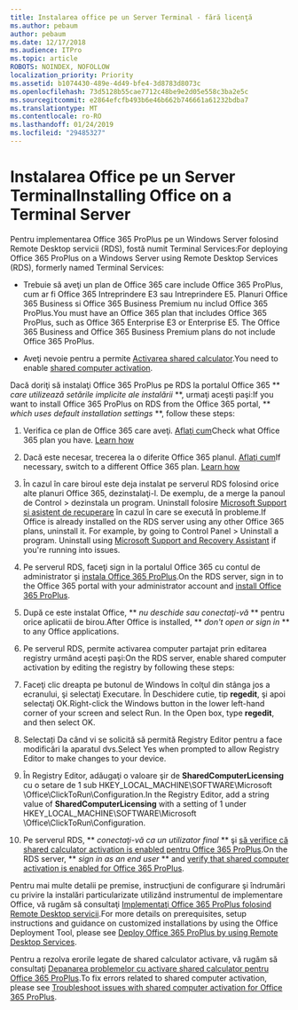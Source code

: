 ```yaml
---
title: Instalarea office pe un Server Terminal - fără licenţă
ms.author: pebaum
author: pebaum
ms.date: 12/17/2018
ms.audience: ITPro
ms.topic: article
ROBOTS: NOINDEX, NOFOLLOW
localization_priority: Priority
ms.assetid: b1074430-489e-4d49-bfe4-3d8783d8073c
ms.openlocfilehash: 73d5128b55cae7712c48be9e2d05e558c3ba2e5c
ms.sourcegitcommit: e2864efcfb493b6e46b662b746661a61232bdba7
ms.translationtype: MT
ms.contentlocale: ro-RO
ms.lasthandoff: 01/24/2019
ms.locfileid: "29485327"
---
```

# <a name="installing-office-on-a-terminal-server"></a><span data-ttu-id="c4d1f-102">Instalarea Office pe un Server Terminal</span><span class="sxs-lookup"><span data-stu-id="c4d1f-102">Installing Office on a Terminal Server</span></span>

<span data-ttu-id="c4d1f-103">Pentru implementarea Office 365 ProPlus pe un Windows Server folosind Remote Desktop servicii (RDS), fostă numit Terminal Services:</span><span class="sxs-lookup"><span data-stu-id="c4d1f-103">For deploying Office 365 ProPlus on a Windows Server using Remote Desktop Services (RDS), formerly named Terminal Services:</span></span>
  
- <span data-ttu-id="c4d1f-p101">Trebuie să aveţi un plan de Office 365 care include Office 365 ProPlus, cum ar fi Office 365 Intreprindere E3 sau Intreprindere E5. Planuri Office 365 Business si Office 365 Business Premium nu includ Office 365 ProPlus.</span><span class="sxs-lookup"><span data-stu-id="c4d1f-p101">You must have an Office 365 plan that includes Office 365 ProPlus, such as Office 365 Enterprise E3 or Enterprise E5. The Office 365 Business and Office 365 Business Premium plans do not include Office 365 ProPlus.</span></span>
    
- <span data-ttu-id="c4d1f-106">Aveţi nevoie pentru a permite [Activarea shared calculator](https://docs.microsoft.com/DeployOffice/overview-of-shared-computer-activation-for-office-365-proplus).</span><span class="sxs-lookup"><span data-stu-id="c4d1f-106">You need to enable [shared computer activation](https://docs.microsoft.com/DeployOffice/overview-of-shared-computer-activation-for-office-365-proplus).</span></span>
    
<span data-ttu-id="c4d1f-107">Dacă doriţi să instalaţi Office 365 ProPlus pe RDS la portalul Office 365 \*\* *care utilizează setările implicite ale instalării* \*\*, urmaţi aceşti paşi:</span><span class="sxs-lookup"><span data-stu-id="c4d1f-107">If you want to install Office 365 ProPlus on RDS from the Office 365 portal, \*\* *which uses default installation settings* \*\*, follow these steps:</span></span> 
  
1. <span data-ttu-id="c4d1f-p102">Verifica ce plan de Office 365 care aveţi. [Aflaţi cum](https://docs.microsoft.com/office365/admin/admin-overview/what-subscription-do-i-have)</span><span class="sxs-lookup"><span data-stu-id="c4d1f-p102">Check what Office 365 plan you have. [Learn how](https://docs.microsoft.com/office365/admin/admin-overview/what-subscription-do-i-have)</span></span>
    
2. <span data-ttu-id="c4d1f-p103">Dacă este necesar, trecerea la o diferite Office 365 planul. [Aflaţi cum](https://docs.microsoft.com/office365/admin/subscriptions-and-billing/switch-to-a-different-plan)</span><span class="sxs-lookup"><span data-stu-id="c4d1f-p103">If necessary, switch to a different Office 365 plan. [Learn how](https://docs.microsoft.com/office365/admin/subscriptions-and-billing/switch-to-a-different-plan)</span></span>
    
3. <span data-ttu-id="c4d1f-p104">În cazul în care biroul este deja instalat pe serverul RDS folosind orice alte planuri Office 365, dezinstalaţi-l. De exemplu, de a merge la panoul de Control \> dezinstala un program. Uninstall folosire [Microsoft Support si asistent de recuperare](https://aka.ms/SARA-OfficeUninstall-Alchemy) în cazul în care se execută în probleme.</span><span class="sxs-lookup"><span data-stu-id="c4d1f-p104">If Office is already installed on the RDS server using any other Office 365 plans, uninstall it. For example, by going to Control Panel \> Uninstall a program. Uninstall using [Microsoft Support and Recovery Assistant](https://aka.ms/SARA-OfficeUninstall-Alchemy) if you're running into issues.</span></span> 
    
4. <span data-ttu-id="c4d1f-115">Pe serverul RDS, faceţi sign in la portalul Office 365 cu contul de administrator şi [instala Office 365 ProPlus](https://portal.office.com/OLS/MySoftware.aspx).</span><span class="sxs-lookup"><span data-stu-id="c4d1f-115">On the RDS server, sign in to the Office 365 portal with your administrator account and [install Office 365 ProPlus](https://portal.office.com/OLS/MySoftware.aspx).</span></span>
    
5. <span data-ttu-id="c4d1f-116">După ce este instalat Office, \*\* *nu deschide sau conectaţi-vă* \*\* pentru orice aplicatii de birou.</span><span class="sxs-lookup"><span data-stu-id="c4d1f-116">After Office is installed, \*\* *don't open or sign in* \*\* to any Office applications.</span></span> 
    
6. <span data-ttu-id="c4d1f-117">Pe serverul RDS, permite activarea computer partajat prin editarea registry urmând aceşti paşi:</span><span class="sxs-lookup"><span data-stu-id="c4d1f-117">On the RDS server, enable shared computer activation by editing the registry by following these steps:</span></span>
    
1. <span data-ttu-id="c4d1f-p105">Faceţi clic dreapta pe butonul de Windows în colţul din stânga jos a ecranului, şi selectaţi Executare. În Deschidere cutie, tip **regedit**, şi apoi selectaţi OK.</span><span class="sxs-lookup"><span data-stu-id="c4d1f-p105">Right-click the Windows button in the lower left-hand corner of your screen and select Run. In the Open box, type **regedit**, and then select OK.</span></span> 
    
2. <span data-ttu-id="c4d1f-120">Selectați Da când vi se solicită să permită Registry Editor pentru a face modificări la aparatul dvs.</span><span class="sxs-lookup"><span data-stu-id="c4d1f-120">Select Yes when prompted to allow Registry Editor to make changes to your device.</span></span>
    
3. <span data-ttu-id="c4d1f-121">În Registry Editor, adăugaţi o valoare şir de **SharedComputerLicensing** cu o setare de 1 sub HKEY_LOCAL_MACHINE\SOFTWARE\Microsoft \Office\ClickToRun\Configuration.</span><span class="sxs-lookup"><span data-stu-id="c4d1f-121">In the Registry Editor, add a string value of **SharedComputerLicensing** with a setting of 1 under HKEY_LOCAL_MACHINE\SOFTWARE\Microsoft \Office\ClickToRun\Configuration.</span></span> 
    
7. <span data-ttu-id="c4d1f-122">Pe serverul RDS, \*\* *conectaţi-vă ca un utilizator final* \*\* şi [să verifice că shared calculator activation is enabled pentru Office 365 ProPlus](https://docs.microsoft.com/DeployOffice/troubleshoot-issues-with-shared-computer-activation-for-office-365-proplus#verify-that-activation-for-office-365-proplus-succeeded).</span><span class="sxs-lookup"><span data-stu-id="c4d1f-122">On the RDS server, \*\* *sign in as an end user* \*\* and [verify that shared computer activation is enabled for Office 365 ProPlus](https://docs.microsoft.com/DeployOffice/troubleshoot-issues-with-shared-computer-activation-for-office-365-proplus#verify-that-activation-for-office-365-proplus-succeeded).</span></span>
    
<span data-ttu-id="c4d1f-123">Pentru mai multe detalii pe premise, instrucţiuni de configurare şi îndrumări cu privire la instalări particularizate utilizând instrumentul de implementare Office, vă rugăm să consultaţi [Implementaţi Office 365 ProPlus folosind Remote Desktop servicii](https://docs.microsoft.com/DeployOffice/deploy-office-365-proplus-by-using-remote-desktop-services).</span><span class="sxs-lookup"><span data-stu-id="c4d1f-123">For more details on prerequisites, setup instructions and guidance on customized installations by using the Office Deployment Tool, please see [Deploy Office 365 ProPlus by using Remote Desktop Services](https://docs.microsoft.com/DeployOffice/deploy-office-365-proplus-by-using-remote-desktop-services).</span></span>
  
<span data-ttu-id="c4d1f-124">Pentru a rezolva erorile legate de shared calculator activare, vă rugăm să consultaţi [Depanarea problemelor cu activare shared calculator pentru Office 365 ProPlus](https://docs.microsoft.com/DeployOffice/troubleshoot-issues-with-shared-computer-activation-for-office-365-proplus).</span><span class="sxs-lookup"><span data-stu-id="c4d1f-124">To fix errors related to shared computer activation, please see [Troubleshoot issues with shared computer activation for Office 365 ProPlus](https://docs.microsoft.com/DeployOffice/troubleshoot-issues-with-shared-computer-activation-for-office-365-proplus).</span></span>
  

